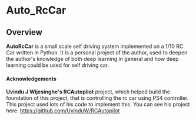# Auto_RcCar
## Overview

**AutoRcCar** is a small scale self driving system implemented on a 1/10 RC Car written in Python. It is a personal project of the author, used to deepen the author's knowledge of both deep learning in general and how deep learning could be used for self driving car.

#### Acknowledgements

**Uvindu J Wijesinghe's RCAutopilot** project, which helped build the foundation of this project, that is controlling the rc car using PS4 controller. This project used lots of his code to implement this. You can see his project here: https://github.com/UvinduW/RCAutopilot
